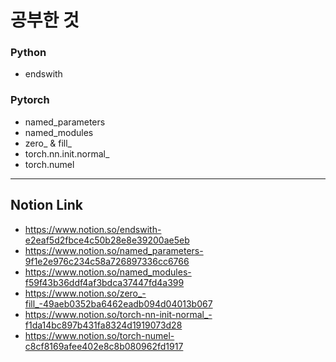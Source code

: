 # 공부한 것 #
### Python ###
* endswith
### Pytorch ###
* named_parameters
* named_modules
* zero_ & fill_
* torch.nn.init.normal_
* torch.numel

-------------------
## Notion Link ##
* <https://www.notion.so/endswith-e2eaf5d2fbce4c50b28e8e39200ae5eb>
* <https://www.notion.so/named_parameters-9f1e2e976c234c58a726897336cc6766>
* <https://www.notion.so/named_modules-f59f43b36ddf4af3bdca37447fd4a399>
* <https://www.notion.so/zero_-fill_-49aeb0352ba6462eadb094d04013b067>
* <https://www.notion.so/torch-nn-init-normal_-f1da14bc897b431fa8324d1919073d28>
* <https://www.notion.so/torch-numel-c8cf8169afee402e8c8b080962fd1917>